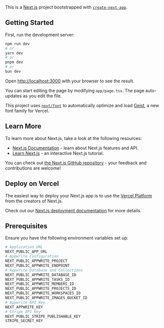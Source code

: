 This is a [Next.js](https://nextjs.org) project bootstrapped with [`create-next-app`](https://nextjs.org/docs/app/api-reference/cli/create-next-app).

## Getting Started

First, run the development server:

```bash
npm run dev
# or
yarn dev
# or
pnpm dev
# or
bun dev
```

Open [http://localhost:3000](http://localhost:3000) with your browser to see the result.

You can start editing the page by modifying `app/page.tsx`. The page auto-updates as you edit the file.

This project uses [`next/font`](https://nextjs.org/docs/app/building-your-application/optimizing/fonts) to automatically optimize and load [Geist](https://vercel.com/font), a new font family for Vercel.

## Learn More

To learn more about Next.js, take a look at the following resources:

- [Next.js Documentation](https://nextjs.org/docs) - learn about Next.js features and API.
- [Learn Next.js](https://nextjs.org/learn) - an interactive Next.js tutorial.

You can check out [the Next.js GitHub repository](https://github.com/vercel/next.js) - your feedback and contributions are welcome!

## Deploy on Vercel

The easiest way to deploy your Next.js app is to use the [Vercel Platform](https://vercel.com/new?utm_medium=default-template&filter=next.js&utm_source=create-next-app&utm_campaign=create-next-app-readme) from the creators of Next.js.

Check out our [Next.js deployment documentation](https://nextjs.org/docs/app/building-your-application/deploying) for more details.

## Prerequisites

Ensure you have the following environment variables set up:

```bash
# Application URL
NEXT_PUBLIC_APP_URL
# Appwrite Configuration
NEXT_PUBLIC_APPWRITE_PROJECT
NEXT_PUBLIC_APPWRITE_ENDPOINT
# Appwrite Database and Collections
NEXT_PUBLIC_APPWRITE_DATABASE_ID
NEXT_PUBLIC_APPWRITE_TASKS_ID
NEXT_PUBLIC_APPWRITE_MEMBERS_ID
NEXT_PUBLIC_APPWRITE_PROJECTS_ID
NEXT_PUBLIC_APPWRITE_WORKSPACES_ID
NEXT_PUBLIC_APPWRITE_IMAGES_BUCKET_ID
# Appwrite API Key
NEXT_APPWRITE_KEY
# Stripe API Key
NEXT_PUBLIC_STRIPE_PUBLISHABLE_KEY
STRIPE_SECRET_KEY
```
